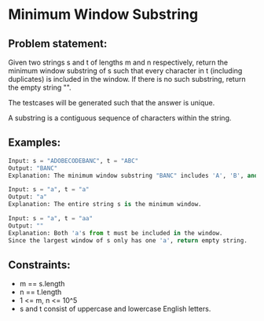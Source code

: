 # Minimum Window Substring

## Problem statement:
Given two strings s and t of lengths m and n respectively, return the minimum window substring of s such that every character in t (including duplicates) is included in the window. If there is no such substring, return the empty string "".

The testcases will be generated such that the answer is unique.

A substring is a contiguous sequence of characters within the string.

## Examples:
```py
Input: s = "ADOBECODEBANC", t = "ABC"
Output: "BANC"
Explanation: The minimum window substring "BANC" includes 'A', 'B', and 'C' from string t.
```
```py
Input: s = "a", t = "a"
Output: "a"
Explanation: The entire string s is the minimum window.
```
```py
Input: s = "a", t = "aa"
Output: ""
Explanation: Both 'a's from t must be included in the window.
Since the largest window of s only has one 'a', return empty string.
```

## Constraints:
- m == s.length
- n == t.length
- 1 <= m, n <= 10^5
- s and t consist of uppercase and lowercase English letters.
